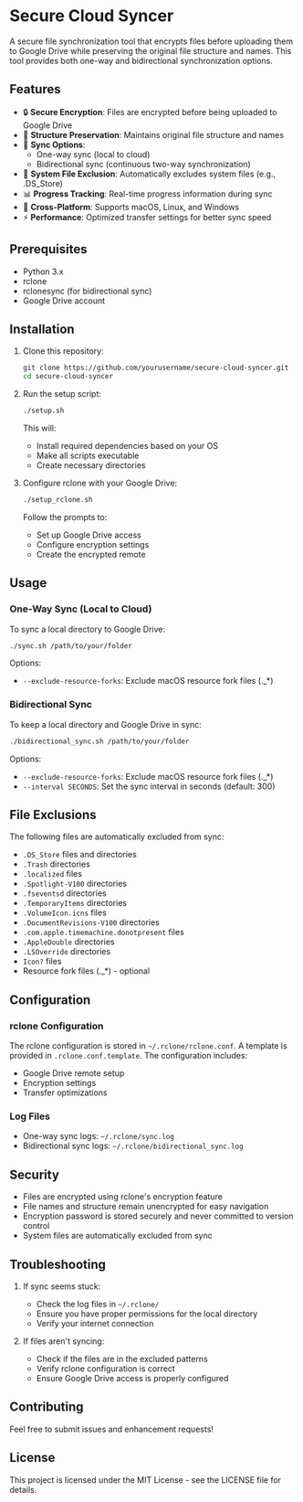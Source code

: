 # Secure Cloud Syncer

A secure file synchronization tool that encrypts files before uploading them to Google Drive while preserving the original file structure and names. This tool provides both one-way and bidirectional synchronization options.

## Features

- 🔒 **Secure Encryption**: Files are encrypted before being uploaded to Google Drive
- 📁 **Structure Preservation**: Maintains original file structure and names
- 🔄 **Sync Options**: 
  - One-way sync (local to cloud)
  - Bidirectional sync (continuous two-way synchronization)
- 🚫 **System File Exclusion**: Automatically excludes system files (e.g., .DS_Store)
- 📊 **Progress Tracking**: Real-time progress information during sync
- 🔧 **Cross-Platform**: Supports macOS, Linux, and Windows
- ⚡ **Performance**: Optimized transfer settings for better sync speed

## Prerequisites

- Python 3.x
- rclone
- rclonesync (for bidirectional sync)
- Google Drive account

## Installation

1. Clone this repository:
   ```bash
   git clone https://github.com/yourusername/secure-cloud-syncer.git
   cd secure-cloud-syncer
   ```

2. Run the setup script:
   ```bash
   ./setup.sh
   ```
   This will:
   - Install required dependencies based on your OS
   - Make all scripts executable
   - Create necessary directories

3. Configure rclone with your Google Drive:
   ```bash
   ./setup_rclone.sh
   ```
   Follow the prompts to:
   - Set up Google Drive access
   - Configure encryption settings
   - Create the encrypted remote

## Usage

### One-Way Sync (Local to Cloud)

To sync a local directory to Google Drive:
```bash
./sync.sh /path/to/your/folder
```

Options:
- `--exclude-resource-forks`: Exclude macOS resource fork files (._*)

### Bidirectional Sync

To keep a local directory and Google Drive in sync:
```bash
./bidirectional_sync.sh /path/to/your/folder
```

Options:
- `--exclude-resource-forks`: Exclude macOS resource fork files (._*)
- `--interval SECONDS`: Set the sync interval in seconds (default: 300)

## File Exclusions

The following files are automatically excluded from sync:
- `.DS_Store` files and directories
- `.Trash` directories
- `.localized` files
- `.Spotlight-V100` directories
- `.fseventsd` directories
- `.TemporaryItems` directories
- `.VolumeIcon.icns` files
- `.DocumentRevisions-V100` directories
- `.com.apple.timemachine.donotpresent` files
- `.AppleDouble` directories
- `.LSOverride` directories
- `Icon?` files
- Resource fork files (._*) - optional

## Configuration

### rclone Configuration

The rclone configuration is stored in `~/.rclone/rclone.conf`. A template is provided in `.rclone.conf.template`. The configuration includes:
- Google Drive remote setup
- Encryption settings
- Transfer optimizations

### Log Files

- One-way sync logs: `~/.rclone/sync.log`
- Bidirectional sync logs: `~/.rclone/bidirectional_sync.log`

## Security

- Files are encrypted using rclone's encryption feature
- File names and structure remain unencrypted for easy navigation
- Encryption password is stored securely and never committed to version control
- System files are automatically excluded from sync

## Troubleshooting

1. If sync seems stuck:
   - Check the log files in `~/.rclone/`
   - Ensure you have proper permissions for the local directory
   - Verify your internet connection

2. If files aren't syncing:
   - Check if the files are in the excluded patterns
   - Verify rclone configuration is correct
   - Ensure Google Drive access is properly configured

## Contributing

Feel free to submit issues and enhancement requests!

## License

This project is licensed under the MIT License - see the LICENSE file for details. 